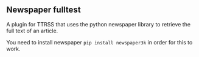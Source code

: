 ## Newspaper fulltest

A plugin for TTRSS that uses the python newspaper library to retrieve the full text of an article.

You need to install newspaper ``pip install newspaper3k`` in order for this to work.
